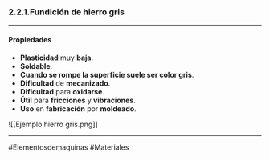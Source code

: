### 2.2.1.Fundición de hierro gris
---
#### Propiedades
- **Plasticidad** muy **baja**.
- **Soldable**.
- **Cuando se rompe la superficie suele ser color gris**.
- **Dificultad** de **mecanizado**.
- **Dificultad** para **oxidarse**.
- **Útil** para **fricciones** y **vibraciones**.
- **Uso** en **fabricación** por **moldeado**.

![[Ejemplo hierro gris.png]]



---
#Elementosdemaquinas #Materiales